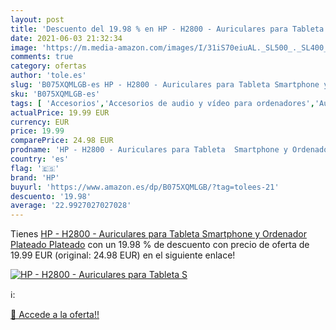 ```yaml
---
layout: post
title: 'Descuento del 19.98 % en HP - H2800 - Auriculares para Tableta  S'
date: 2021-06-03 21:32:34
image: 'https://m.media-amazon.com/images/I/31iS70eiuAL._SL500_._SL400_.jpg'
comments: true
category: ofertas
author: 'tole.es'
slug: 'B075XQMLGB-es HP - H2800 - Auriculares para Tableta Smartphone y...'
sku: 'B075XQMLGB-es'
tags: [ 'Accesorios','Accesorios de audio y vídeo para ordenadores','Auriculares con micrófonos','Informática','auriculares','hp','ordenador','smartphone', ]
actualPrice: 19.99 EUR
currency: EUR
price: 19.99
comparePrice: 24.98 EUR
prodname: 'HP - H2800 - Auriculares para Tableta  Smartphone y Ordenador Plateado Plateado'
country: 'es'
flag: '🇪🇸'
brand: 'HP'
buyurl: 'https://www.amazon.es/dp/B075XQMLGB/?tag=tolees-21'
descuento: '19.98'
average: '22.9927027027028'
---
```


Tienes [HP - H2800 - Auriculares para Tableta  Smartphone y Ordenador Plateado Plateado](https://www.amazon.es/dp/B075XQMLGB/?tag=tolees-21) con un 19.98 % de descuento con precio de oferta de 19.99 EUR (original: 24.98 EUR) en el siguiente enlace!

[![HP - H2800 - Auriculares para Tableta  S](https://m.media-amazon.com/images/I/31iS70eiuAL._SL500_._SL400_.jpg)](https://www.amazon.es/dp/B075XQMLGB/?tag=tolees-21)

ℹ️:


[🛒 Accede a la oferta!!](https://www.amazon.es/dp/B075XQMLGB/?tag=tolees-21)
